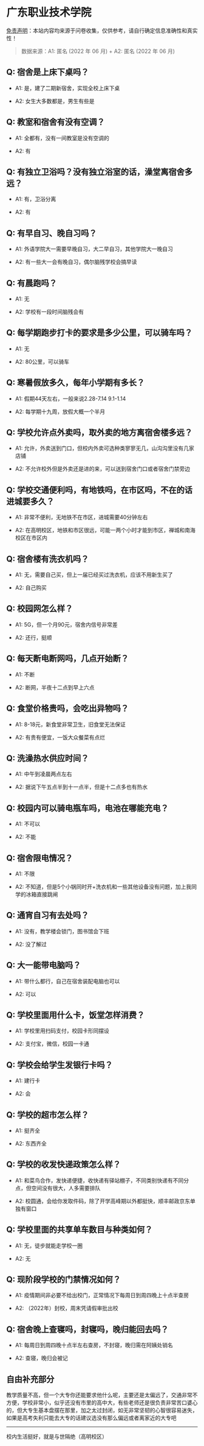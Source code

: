 # 广东职业技术学院

[免责声明](https://colleges.chat/#_3)：本站内容均来源于问卷收集，仅供参考，请自行确定信息准确性和真实性！

> 数据来源：A1: 匿名 (2022 年 06 月) + A2: 匿名 (2022 年 06 月)

## Q: 宿舍是上床下桌吗？

- A1: 是，建了二期新宿舍，实现全校上床下桌

- A2: 女生大多数都是，男生有些是

## Q: 教室和宿舍有没有空调？

- A1: 全都有，没有一间教室是没有空调的

- A2: 有

## Q: 有独立卫浴吗？没有独立浴室的话，澡堂离宿舍多远？

- A1: 有，卫浴分离

- A2: 有

## Q: 有早自习、晚自习吗？

- A1: 外语学院大一需要早晚自习，大二早自习，其他学院大一晚自习

- A2: 有一些大一会有晚自习，偶尔脑残学校会搞早读

## Q: 有晨跑吗？

- A1: 无

- A2: 学校有一段时间脑残会有

## Q: 每学期跑步打卡的要求是多少公里，可以骑车吗？

- A1: 无

- A2: 80公里，可以骑车

## Q: 寒暑假放多久，每年小学期有多长？

- A1: 假期44天左右，一般来说2.28-7.14 9.1-1.14

- A2: 每学期十九周，放假大概一个半月

## Q: 学校允许点外卖吗，取外卖的地方离宿舍楼多远？

- A1: 允许，外卖送到门口，但校内外卖可选种类寥寥无几，山沟沟里没有几家店铺

- A2: 不允许校外但是外卖还是进的来，可以送到宿舍门口或者宿舍门禁旁边

## Q: 学校交通便利吗，有地铁吗，在市区吗，不在的话进城要多久？

- A1: 非常不便利，无地铁不在市区，进城需要40分钟左右

- A2: 在高明校区，地铁和市区很远，可能一两个小时才能到市区，禅城和南海校区在市区内

## Q: 宿舍楼有洗衣机吗？

- A1: 无，需要自己买，但上一届已经买过洗衣机，应该不用新生买了

- A2: 自己购买

## Q: 校园网怎么样？

- A1: 5G，但一个月90元，宿舍内信号非常差

- A2: 还行，挺顺

## Q: 每天断电断网吗，几点开始断？

- A1: 不断

- A2: 断网，半夜十二点到早上六点

## Q: 食堂价格贵吗，会吃出异物吗？

- A1: 8-18元，新食堂非常卫生，旧食堂无法保证

- A2: 有贵有便宜，一饭大众餐菜有点烂

## Q: 洗澡热水供应时间？

- A1: 中午到凌晨两点左右

- A2: 据说下午五点半到十一点半，但是十二点多也有热水

## Q: 校园内可以骑电瓶车吗，电池在哪能充电？

- A1: 不可以

- A2: 不能

## Q: 宿舍限电情况？

- A1: 不限

- A2: 不知道，但是5个小锅同时开+洗衣机和一些其他设备没有问题，加上我同学的冰箱直接跳闸

## Q: 通宵自习有去处吗？

- A1: 没有，教学楼会锁门，图书馆会下班

- A2: 没了解过

## Q: 大一能带电脑吗？

- A1: 带什么都行，自己在宿舍装配电脑也可以

- A2: 可以

## Q: 学校里面用什么卡，饭堂怎样消费？

- A1: 学校里用扫码支付，校园卡形同摆设

- A2: 支付宝，微信，校园一卡通

## Q: 学校会给学生发银行卡吗？

- A1: 建行卡

- A2: 会

## Q: 学校的超市怎么样？

- A1: 挺齐全

- A2: 东西齐全

## Q: 学校的收发快递政策怎么样？

- A1: 和菜鸟合作，发快递便捷，收快递有驿站棚子，不同类别快递有不同分点，但空间没有很大，人多需要排队

- A2: 校圆通，会给你发取件码，除了开学高峰期以外都挺快，顺丰邮政京东单独有窗口

## Q: 学校里面的共享单车数目与种类如何？

- A1: 无，徒步就能走学校一圈

- A2: 无

## Q: 现阶段学校的门禁情况如何？

- A1: 疫情期间非必要不给出校门，正常情况下每周日到周四晚上十点半查房

- A2: （2022年）封校，周末凭请假审批出校

## Q: 宿舍晚上查寝吗，封寝吗，晚归能回去吗？

- A1: 每周日到周四晚十点半左右查房，不封寝，晚归需在阿姨处销名

- A2: 查寝，晚归会被记

## 自由补充部分

教学质量不高，但一个大专你还能要求他什么呢，主要还是太偏远了，交通非常不方便，学校非常小，似乎还没有市里的高中大，有些老师还是很负责非常苦口婆心的，但大专生基本盘摆在那里，加之太过封闭，如无非常坚韧的心智很容易迷失，如果是高考失利只能去大专的话建议选没有那么偏远或者离家近的大专吧

***

校内生活挺好，就是与世隔绝（高明校区）